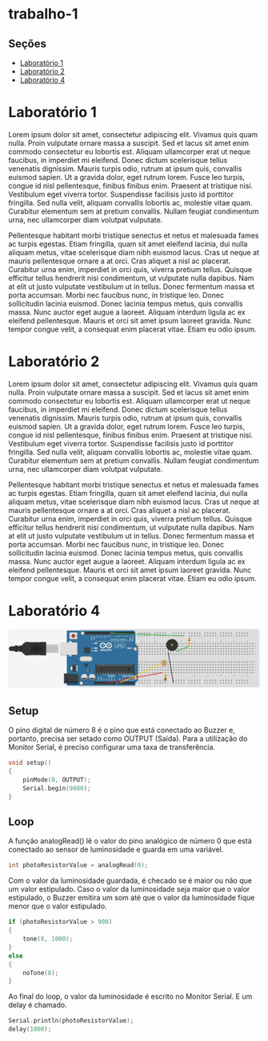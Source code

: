 # trabalho-1

## Seções

- [Laboratório 1](#laboratório-1)
- [Laboratório 2](#laboratório-2)
- [Laboratório 4](#laboratório-4)

# Laboratório 1

Lorem ipsum dolor sit amet, consectetur adipiscing elit. Vivamus quis quam nulla. Proin vulputate ornare massa a suscipit. Sed et lacus sit amet enim commodo consectetur eu lobortis est. Aliquam ullamcorper erat ut neque faucibus, in imperdiet mi eleifend. Donec dictum scelerisque tellus venenatis dignissim. Mauris turpis odio, rutrum at ipsum quis, convallis euismod sapien. Ut a gravida dolor, eget rutrum lorem. Fusce leo turpis, congue id nisl pellentesque, finibus finibus enim. Praesent at tristique nisi. Vestibulum eget viverra tortor. Suspendisse facilisis justo id porttitor fringilla. Sed nulla velit, aliquam convallis lobortis ac, molestie vitae quam. Curabitur elementum sem at pretium convallis. Nullam feugiat condimentum urna, nec ullamcorper diam volutpat vulputate.

Pellentesque habitant morbi tristique senectus et netus et malesuada fames ac turpis egestas. Etiam fringilla, quam sit amet eleifend lacinia, dui nulla aliquam metus, vitae scelerisque diam nibh euismod lacus. Cras ut neque at mauris pellentesque ornare a at orci. Cras aliquet a nisl ac placerat. Curabitur urna enim, imperdiet in orci quis, viverra pretium tellus. Quisque efficitur tellus hendrerit nisi condimentum, ut vulputate nulla dapibus. Nam at elit ut justo vulputate vestibulum ut in tellus. Donec fermentum massa et porta accumsan. Morbi nec faucibus nunc, in tristique leo. Donec sollicitudin lacinia euismod. Donec lacinia tempus metus, quis convallis massa. Nunc auctor eget augue a laoreet. Aliquam interdum ligula ac ex eleifend pellentesque. Mauris et orci sit amet ipsum laoreet gravida. Nunc tempor congue velit, a consequat enim placerat vitae. Etiam eu odio ipsum.

# Laboratório 2

Lorem ipsum dolor sit amet, consectetur adipiscing elit. Vivamus quis quam nulla. Proin vulputate ornare massa a suscipit. Sed et lacus sit amet enim commodo consectetur eu lobortis est. Aliquam ullamcorper erat ut neque faucibus, in imperdiet mi eleifend. Donec dictum scelerisque tellus venenatis dignissim. Mauris turpis odio, rutrum at ipsum quis, convallis euismod sapien. Ut a gravida dolor, eget rutrum lorem. Fusce leo turpis, congue id nisl pellentesque, finibus finibus enim. Praesent at tristique nisi. Vestibulum eget viverra tortor. Suspendisse facilisis justo id porttitor fringilla. Sed nulla velit, aliquam convallis lobortis ac, molestie vitae quam. Curabitur elementum sem at pretium convallis. Nullam feugiat condimentum urna, nec ullamcorper diam volutpat vulputate.

Pellentesque habitant morbi tristique senectus et netus et malesuada fames ac turpis egestas. Etiam fringilla, quam sit amet eleifend lacinia, dui nulla aliquam metus, vitae scelerisque diam nibh euismod lacus. Cras ut neque at mauris pellentesque ornare a at orci. Cras aliquet a nisl ac placerat. Curabitur urna enim, imperdiet in orci quis, viverra pretium tellus. Quisque efficitur tellus hendrerit nisi condimentum, ut vulputate nulla dapibus. Nam at elit ut justo vulputate vestibulum ut in tellus. Donec fermentum massa et porta accumsan. Morbi nec faucibus nunc, in tristique leo. Donec sollicitudin lacinia euismod. Donec lacinia tempus metus, quis convallis massa. Nunc auctor eget augue a laoreet. Aliquam interdum ligula ac ex eleifend pellentesque. Mauris et orci sit amet ipsum laoreet gravida. Nunc tempor congue velit, a consequat enim placerat vitae. Etiam eu odio ipsum.

# Laboratório 4

![screenshot of arduino board](/laboratorio-4/exercicio-1.png)

## Setup

O pino digital de número 8 é o pino que está conectado ao Buzzer e, portanto, precisa ser setado como OUTPUT (Saída).
Para a utilização do Monitor Serial, é preciso configurar uma taxa de transferência.

~~~c
void setup()
{
    pinMode(8, OUTPUT);
    Serial.begin(9600);
}
~~~

## Loop

A função analogRead() lê o valor do pino analógico de número 0 que está conectado ao sensor de luminosidade e guarda em uma variável.

~~~c
int photoResistorValue = analogRead(0);
~~~

Com o valor da luminosidade guardada, é checado se é maior ou não que um valor estipulado. Caso o valor da luminosidade seja maior que o valor estipulado, o Buzzer emitira um som até que o valor da luminosidade fique menor que o valor estipulado.

~~~c
if (photoResistorValue > 900)
{
    tone(8, 1000);
}
else
{
    noTone(8);
}
~~~

Ao final do loop, o valor da luminosidade é escrito no Monitor Serial.
E um delay é chamado.

~~~c
Serial.println(photoResistorValue);
delay(1000);
~~~